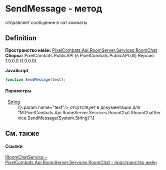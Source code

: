 # SendMessage - метод


отправляет сообщение в чат комнаты



## Definition
**Пространство имён:** <a href="f9b35b8e-e88d-da29-b6b9-ee53cb5dcbfb">PixelCombats.Api.RoomServer.Services.RoomChat</a>  
**Сборка:** PixelCombats.PublicAPI (в PixelCombats.PublicAPI.dll) Версия: 1.0.0.0 (1.0.0.0)

**JavaScript**
``` JavaScript
function SendMessage(text);
```



#### Параметры
<dl><dt>  <a href="https://learn.microsoft.com/dotnet/api/system.string" target="_blank" rel="noopener noreferrer">String</a></dt><dd>\[&lt;param name="text"/&gt; отсутствует в документации для "M:PixelCombats.Api.RoomServer.Services.RoomChat.IRoomChatService.SendMessage(System.String)"\]</dd></dl>

## См. также


#### Ссылки
<a href="1883b8fc-5f4e-4203-49e2-0d47c7c2ff52">IRoomChatService - </a>  
<a href="f9b35b8e-e88d-da29-b6b9-ee53cb5dcbfb">PixelCombats.Api.RoomServer.Services.RoomChat - пространство имён</a>  
